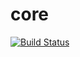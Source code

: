 core
====
[![Build Status](https://travis-ci.org/tridb/core.svg?branch=master)](https://travis-ci.org/tridb/core)
